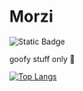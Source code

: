 
# Morzi

![Static Badge](https://img.shields.io/badge/Morzi.btw-passing?style=flat&logo=discord&logoColor=white&labelColor=5865F2&color=5865F2)

goofy stuff only 👅


[![Top Langs](https://github-readme-stats.vercel.app/api/top-langs/?username=MorzillaGamerhd)](https://github.com/anuraghazra/github-readme-stats)
